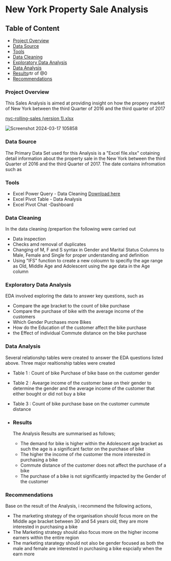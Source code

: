 # New York Property Sale Analysis

## Table of Content

- [Project Overview](#project-overview)
- [Data Source](#data-source)
- [Tools](#tools)
- [Data Cleaning](#data-cleaning)
- [Exploratory Data Analysis](#exploratory-data-analysis)
- [Data Analysis](#data-analysis)
- [Results](#results)rtr of @0
- [Recommendations](#recommendations)
  

  
### Project Overview

This  Sales Analysis is aimed at providing insight on how the propery market of New York between the third Quarter of 2016 and the third quarter of 2017

[nyc-rolling-sales (version 1).xlsx](https://github.com/Bamscrown/New-York-Property-Sales-Analysis/files/14628187/nyc-rolling-sales.version.1.xlsx)



![Screenshot 2024-03-17 105858](https://github.com/Bamscrown/New-York-Property-Sales-Analysis/assets/163521119/cbb9b76c-26db-4143-9f21-a82037f76587)


### Data Source

The Primary Data Set used for this Analysis is a "Excel file.xlsx" cotaining detail information about the property sale in the New York between the third Quarter of 2016 and the third Quarter of 2017. The date contains infromation such as

### Tools

- Excel Power Query - Data Cleaning [Download here](https://microsoft.com)
- Excel Pivot Table - Data Analysis
- Excel Pivot Chat -Dashboard

 ### Data Cleaning
 
In the data cleaning /prepartion the following were carried out

- Data  inspection
- Checks amd removal of duplicates
- Changing of M, F and S  syntax in Gender and Marital Status Columns to Male, Female and Single for proper understanding and definition
- Using "IFS"  function to create a new coloumn to specifiy the age range as Old, Middle Age and Adolescent using the age data in the Age column
  
### Exploratory Data Analysis

EDA involved exploring the data to answer key questions, such as

- Compare the age bracket to the count of bike purchase
- Compare the purchase of bike with the average income of the customers
- Which Gender Purchases more Bikes
- How do the Education of the customer affect the bike purchase
- the Effect of individual Commute distance on the bike purchase

 ### Data Analysis
Several relationshp tables were created to answer the EDA questions listed above.
Three major realtionship tables were created

- Table 1 : Count of bike Purchase of bike base on the customer gender
- Table 2 : Avearge income of the customer base on their gender to determine the gender and the average income of the customer that either bought or did not buy a bike
- Table 3 : Count of bike purchase base on the customer cummute distance

- ### Results
  
  The Analysis Results are summarised as follows;
  - The demand for bike is higher within the Adolescent age bracket as such the age is a significant factor on the purchase of bike
  - The higher the income of rhe customer the more interested in purchasing a bike
  - Commute distance of the customer does not affect the purchase of a bike
  - The purchase of a bike is not significantly impacted by the Gender of the customer

### Recommendations

Base on the result of the  Analysis, i recommend the following actions,
- The marketing strategy of the organisation should focus more on the Middle age bracket between 30 and 54 years old,  they are more interested in purchasing a bike
- The Marketing strategy should also focus more on the higher income earners within the entire region
- The marketing starategy should not also be gender focused as both the male and female are interested in purchasing a bike espcially when the earn more 



  

